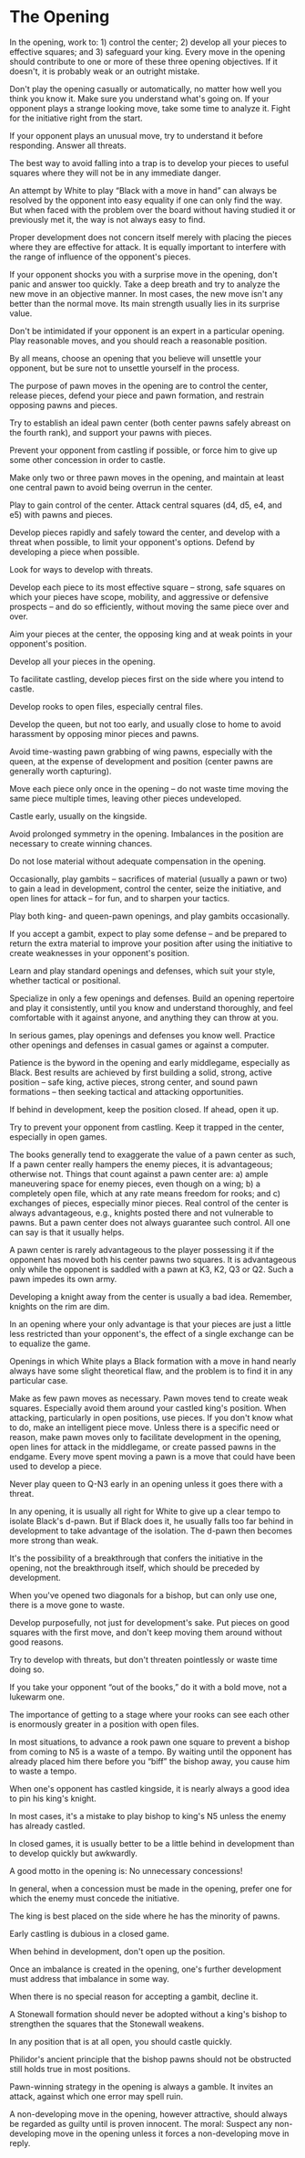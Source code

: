 # The Opening

In the opening, work to: 1) control the center; 2) develop all your pieces to effective squares; and 3) safeguard your king. Every move in the opening should contribute to one or more of these three opening objectives. If it doesn't, it is probably weak or an outright mistake.

Don't play the opening casually or automatically, no matter how well you think you know it. Make sure you understand what's going on. If your opponent plays a strange looking move, take some time to analyze it. Fight for the initiative right from the start. 

If your opponent plays an unusual move, try to understand it before responding. Answer all threats.

The best way to avoid falling into a trap is to develop your pieces to useful squares where they will not be in any immediate danger.

An attempt by White to play “Black with a move in hand” can always be resolved by the opponent into easy equality if one can only find the way. But when faced with the problem over the board without having studied it or previously met it, the way is not always easy to find.

Proper development does not concern itself merely with placing the pieces where they are effective for attack. It is equally important to interfere with the range of influence of the opponent's pieces.

If your opponent shocks you with a surprise move in the opening, don't panic and answer too quickly. Take a deep breath and try to analyze the new move in an objective manner. In most cases, the new move isn't any better than the normal move. Its main strength usually lies in its surprise value.

Don't be intimidated if your opponent is an expert in a particular opening. Play reasonable moves, and you should reach a reasonable position.

By all means, choose an opening that you believe will unsettle your opponent, but be sure not to unsettle yourself in the process.

The purpose of pawn moves in the opening are to control the center, release pieces, defend your piece and pawn formation, and restrain opposing pawns and pieces.

Try to establish an ideal pawn center (both center pawns safely abreast on the fourth rank), and support your pawns with pieces. 

Prevent your opponent from castling if possible, or force him to give up some other concession in order to castle.

Make only two or three pawn moves in the opening, and maintain at least one central pawn to avoid being overrun in the center.

Play to gain control of the center. Attack central squares (d4, d5, e4, and e5) with pawns and pieces.

Develop pieces rapidly and safely toward the center, and develop with a threat when possible, to limit your opponent's options. Defend by developing a piece when possible.

Look for ways to develop with threats.

Develop each piece to its most effective square – strong, safe squares on which your pieces have scope, mobility, and aggressive or defensive prospects – and do so efficiently, without moving the same piece over and over.

Aim your pieces at the center, the opposing king and at weak points in your opponent's position.

Develop all your pieces in the opening.

To facilitate castling, develop pieces first on the side where you intend to castle.

Develop rooks to open files, especially central files.

Develop the queen, but not too early, and usually close to home to avoid harassment by opposing minor pieces and pawns.

Avoid time-wasting pawn grabbing of wing pawns, especially with the queen, at the expense of development and position (center pawns are generally worth capturing).

Move each piece only once in the opening – do not waste time moving the same piece multiple times, leaving other pieces undeveloped.

Castle early, usually on the kingside.

Avoid prolonged symmetry in the opening. Imbalances in the position are necessary to create winning chances.

Do not lose material without adequate compensation in the opening.

Occasionally, play gambits – sacrifices of material (usually a pawn or two) to gain a lead in development, control the center, seize the initiative, and open lines for attack – for fun, and to sharpen your tactics.

Play both king- and queen-pawn openings, and play gambits occasionally.

If you accept a gambit, expect to play some defense – and be prepared to return the extra material to improve your position after using the initiative to create weaknesses in your opponent's position. 

Learn and play standard openings and defenses, which suit your style, whether tactical or positional.

Specialize in only a few openings and defenses. Build an opening repertoire and play it consistently, until you know and understand thoroughly, and feel comfortable with it against anyone, and anything they can throw at you.

In serious games, play openings and defenses you know well. Practice other openings and defenses in casual games or against a computer.

Patience is the byword in the opening and early middlegame, especially as Black. Best results are achieved by first building a solid, strong, active position – safe king, active pieces, strong center, and sound pawn formations – then seeking tactical and attacking opportunities.

If behind in development, keep the position closed. If ahead, open it up.

Try to prevent your opponent from castling. Keep it trapped in the center, especially in open games.

The books generally tend to exaggerate the value of a pawn center as such, If a pawn center really hampers the enemy pieces, it is advantageous; otherwise not. Things that count against a pawn center are: a) ample maneuvering space for enemy pieces, even though on a wing; b) a completely open file, which at any rate means freedom for rooks; and c) exchanges of pieces, especially minor pieces. Real control of the center is always advantageous, e.g., knights posted there and not vulnerable to pawns. But a pawn center does not always guarantee such control. All one can say is that it usually helps.

A pawn center is rarely advantageous to the player possessing it if the opponent has moved both his center pawns two squares. It is advantageous only while the opponent is saddled with a pawn at K3, K2, Q3 or Q2. Such a pawn impedes its own army.

Developing a knight away from the center is usually a bad idea. Remember, knights on the rim are dim. 

In an opening where your only advantage is that your pieces are just a little less restricted than your opponent's, the effect of a single exchange can be to equalize the game.

Openings in which White plays a Black formation with a move in hand nearly always have some slight theoretical flaw, and the problem is to find it in any particular case.

Make as few pawn moves as necessary. Pawn moves tend to create weak squares. Especially avoid them around your castled king's position. When attacking, particularly in open positions, use pieces. If you don't know what to do, make an intelligent piece move. Unless there is a specific need or reason, make pawn moves only to facilitate development in the opening, open lines for attack in the middlegame, or create passed pawns in the endgame. Every move spent moving a pawn is a move that could have been used to develop a piece. 

Never play queen to Q-N3 early in an opening unless it goes there with a threat.

In any opening, it is usually all right for White to give up a clear tempo to isolate Black's d-pawn. But if Black does it, he usually falls too far behind in development to take advantage of the isolation. The d-pawn then becomes more strong than weak.

It's the possibility of a breakthrough that confers the initiative in the opening, not the breakthrough itself, which should be preceded by development.

When you've opened two diagonals for a bishop, but can only use one, there is a move gone to waste.

Develop purposefully, not just for development's sake. Put pieces on good squares with the first move, and don't keep moving them around without good reasons.

Try to develop with threats, but don't threaten pointlessly or waste time doing so.

If you take your opponent “out of the books,” do it with a bold move, not a lukewarm one.

The importance of getting to a stage where your rooks can see each other is enormously greater in a position with open files.

In most situations, to advance a rook pawn one square to prevent a bishop from coming to N5 is a waste of a tempo. By waiting until the opponent has already placed him there before you “biff” the bishop away, you cause him to waste a tempo.

When one's opponent has castled kingside, it is nearly always a good idea to pin his king's knight.

In most cases, it's a mistake to play bishop to king's N5 unless the enemy has already castled.

In closed games, it is usually better to be a little behind in development than to develop quickly but awkwardly.

A good motto in the opening is: No unnecessary concessions!

In general, when a concession must be made in the opening, prefer one for which the enemy must concede the initiative.

The king is best placed on the side where he has the minority of pawns.

Early castling is dubious in a closed game.

When behind in development, don't open up the position.

Once an imbalance is created in the opening, one's further development must address that imbalance in some way.

When there is no special reason for accepting a gambit, decline it.

A Stonewall formation should never be adopted without a king's bishop to strengthen the squares that the Stonewall weakens.

In any position that is at all open, you should castle quickly.

Philidor's ancient principle that the bishop pawns should not be obstructed still holds true in most positions.

Pawn-winning strategy in the opening is always a gamble. It invites an attack, against which one error may spell ruin.

A non-developing move in the opening, however attractive, should always be regarded as guilty until is proven innocent. The moral: Suspect any non-developing move in the opening unless it forces a non-developing move in reply.